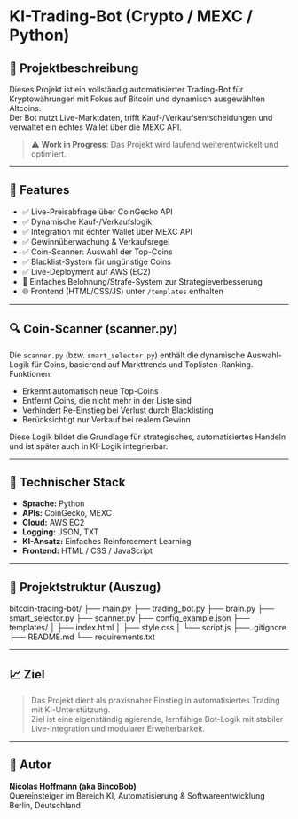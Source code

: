 # KI-Trading-Bot (Crypto / MEXC / Python)

## 🧠 Projektbeschreibung

Dieses Projekt ist ein vollständig automatisierter Trading-Bot für Kryptowährungen mit Fokus auf Bitcoin und dynamisch ausgewählten Altcoins.  
Der Bot nutzt Live-Marktdaten, trifft Kauf-/Verkaufsentscheidungen und verwaltet ein echtes Wallet über die MEXC API.

> ⚠️ **Work in Progress**: Das Projekt wird laufend weiterentwickelt und optimiert.

---

## 🚀 Features

- ✅ Live-Preisabfrage über CoinGecko API
- ✅ Dynamische Kauf-/Verkaufslogik
- ✅ Integration mit echter Wallet über MEXC API
- ✅ Gewinnüberwachung & Verkaufsregel
- ✅ Coin-Scanner: Auswahl der Top-Coins
- ✅ Blacklist-System für ungünstige Coins
- ✅ Live-Deployment auf AWS (EC2)
- 🧠 Einfaches Belohnung/Strafe-System zur Strategieverbesserung
- 🌐 Frontend (HTML/CSS/JS) unter `/templates` enthalten

---

## 🔍 Coin-Scanner (scanner.py)

Die `scanner.py` (bzw. `smart_selector.py`) enthält die dynamische Auswahl-Logik für Coins, basierend auf Markttrends und Toplisten-Ranking.  
Funktionen:
- Erkennt automatisch neue Top-Coins
- Entfernt Coins, die nicht mehr in der Liste sind
- Verhindert Re-Einstieg bei Verlust durch Blacklisting
- Berücksichtigt nur Verkauf bei realem Gewinn

Diese Logik bildet die Grundlage für strategisches, automatisiertes Handeln und ist später auch in KI-Logik integrierbar.

---

## 🔧 Technischer Stack

- **Sprache:** Python  
- **APIs:** CoinGecko, MEXC  
- **Cloud:** AWS EC2  
- **Logging:** JSON, TXT  
- **KI-Ansatz:** Einfaches Reinforcement Learning  
- **Frontend:** HTML / CSS / JavaScript

---

## 📂 Projektstruktur (Auszug)

bitcoin-trading-bot/
├── main.py
├── trading_bot.py
├── brain.py
├── smart_selector.py
├── scanner.py
├── config_example.json
├── templates/
│ ├── index.html
│ ├── style.css
│ └── script.js
├── .gitignore
├── README.md
└── requirements.txt

---

## 📈 Ziel

> Das Projekt dient als praxisnaher Einstieg in automatisiertes Trading mit KI-Unterstützung.  
> Ziel ist eine eigenständig agierende, lernfähige Bot-Logik mit stabiler Live-Integration und modularer Erweiterbarkeit.

---

## 👤 Autor

**Nicolas Hoffmann (aka BincoBob)**  
Quereinsteiger im Bereich KI, Automatisierung & Softwareentwicklung  
Berlin, Deutschland
